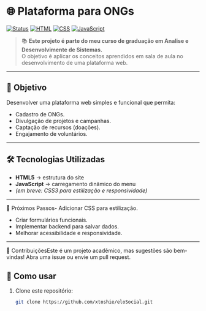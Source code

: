 # 🌐 Plataforma para ONGs

[![Status](https://img.shields.io/badge/status-em%20desenvolvimento-yellow)]()
[![HTML](https://img.shields.io/badge/feito%20com-HTML5-orange)]()
[![CSS](https://img.shields.io/badge/feito%20com-CSS3-blueviolet)]()
[![JavaScript](https://img.shields.io/badge/feito%20com-JavaScript-blue)]()

> 📚 **Este projeto é parte do meu curso de graduação em Analise e Desenvolvimente de Sistemas.**  
> O objetivo é aplicar os conceitos aprendidos em sala de aula no desenvolvimento de uma plataforma web.

---

## 🎯 Objetivo
Desenvolver uma plataforma web simples e funcional que permita:
- Cadastro de ONGs.
- Divulgação de projetos e campanhas.
- Captação de recursos (doações).
- Engajamento de voluntários.

---
## 🛠️ Tecnologias Utilizadas
- **HTML5** → estrutura do site  
- **JavaScript** → carregamento dinâmico do menu  
- *(em breve: CSS3 para estilização e responsividade)*  

---
📌 Próximos Passos- Adicionar CSS para estilização.
- Criar formulários funcionais.
- Implementar backend para salvar dados.
- Melhorar acessibilidade e responsividade.
  
---
🤝 ContribuiçõesEste é um projeto acadêmico, mas sugestões são bem-vindas!
Abra uma issue ou envie um pull request.
## 📖 Como usar
1. Clone este repositório:
   ```bash
   git clone https://github.com/xtoshie/eloSocial.git
